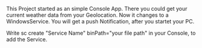 This Project started as an simple Console App. There you could get your current weather data from your Geolocation. 
Now it changes to a WindowsService. You will get a push Notification, after you startet your PC. 

Write sc create "Service Name" binPath="your file path" in your Console, to add the Service. 
